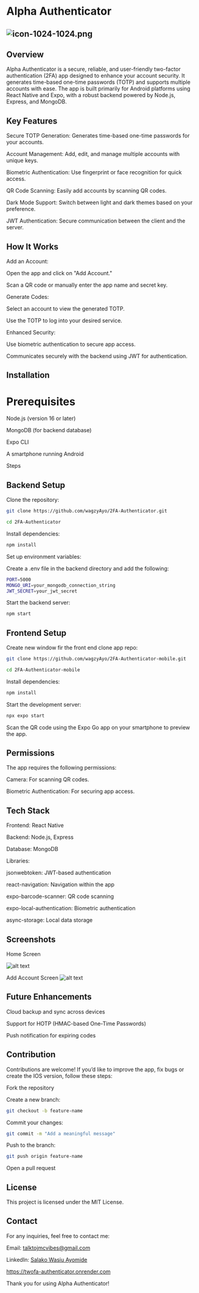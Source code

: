 # Alpha Authenticator
![icon-1024-1024.png](icon-1024-1024.png)
-----

## Overview

Alpha Authenticator is a secure, reliable, and user-friendly two-factor authentication (2FA) app designed to enhance your account security. It generates time-based one-time passwords (TOTP) and supports multiple accounts with ease. The app is built primarily for Android platforms using React Native and Expo, with a robust backend powered by Node.js, Express, and MongoDB.

## Key Features

Secure TOTP Generation: Generates time-based one-time passwords for your accounts.

Account Management: Add, edit, and manage multiple accounts with unique keys.

Biometric Authentication: Use fingerprint or face recognition for quick access.

QR Code Scanning: Easily add accounts by scanning QR codes.

Dark Mode Support: Switch between light and dark themes based on your preference.

JWT Authentication: Secure communication between the client and the server.

## How It Works

Add an Account:

Open the app and click on "Add Account."

Scan a QR code or manually enter the app name and secret key.

Generate Codes:

Select an account to view the generated TOTP.

Use the TOTP to log into your desired service.

Enhanced Security:

Use biometric authentication to secure app access.

Communicates securely with the backend using JWT for authentication.

## Installation

# Prerequisites

Node.js (version 16 or later)

MongoDB (for backend database)

Expo CLI

A smartphone running Android

Steps

## Backend Setup

Clone the repository:
``` bash
git clone https://github.com/wagzyAyo/2FA-Authenticator.git
```
``` bash
cd 2FA-Authenticator
```

Install dependencies:

``` bash
npm install
```

Set up environment variables:

Create a .env file in the backend directory and add the following:
``` bash
PORT=5000
MONGO_URI=your_mongodb_connection_string
JWT_SECRET=your_jwt_secret
```
Start the backend server:

``` bash
npm start
```

## Frontend Setup
Create new window fir the front end
clone app repo:
``` bash
git clone https://github.com/wagzyAyo/2FA-Authenticator-mobile.git
```
``` bash
cd 2FA-Authenticator-mobile
```

Install dependencies:

``` bash
npm install
```

Start the development server:
``` bash
npx expo start
```

Scan the QR code using the Expo Go app on your smartphone to preview the app.

## Permissions

The app requires the following permissions:

Camera: For scanning QR codes.

Biometric Authentication: For securing app access.

## Tech Stack

Frontend: React Native

Backend: Node.js, Express

Database: MongoDB

Libraries:

jsonwebtoken: JWT-based authentication

react-navigation: Navigation within the app

expo-barcode-scanner: QR code scanning

expo-local-authentication: Biometric authentication

async-storage: Local data storage

## Screenshots

Home Screen

![alt text](mockuuups-free-iphone-15-pro-hand-mockup.png)

Add Account Screen
![alt text](<mockuuups-free-iphone-15-pro-hand-mockup 2.png>)

## Future Enhancements

Cloud backup and sync across devices

Support for HOTP (HMAC-based One-Time Passwords)

Push notification for expiring codes

## Contribution

Contributions are welcome! If you’d like to improve the app, fix bugs or create the IOS version, follow these steps:

Fork the repository

Create a new branch:

``` bash
git checkout -b feature-name
```

Commit your changes:

``` bash
git commit -m "Add a meaningful message"
```
Push to the branch:
```bash
git push origin feature-name
```
Open a pull request

## License

This project is licensed under the MIT License.

## Contact

For any inquiries, feel free to contact me:

Email: talktojmcvibes@gmail.com

LinkedIn: [Salako Wasiu Ayomide](https://www.linkedin.com/in/wagzyayo/)

https://twofa-authenticator.onrender.com

Thank you for using Alpha Authenticator!



